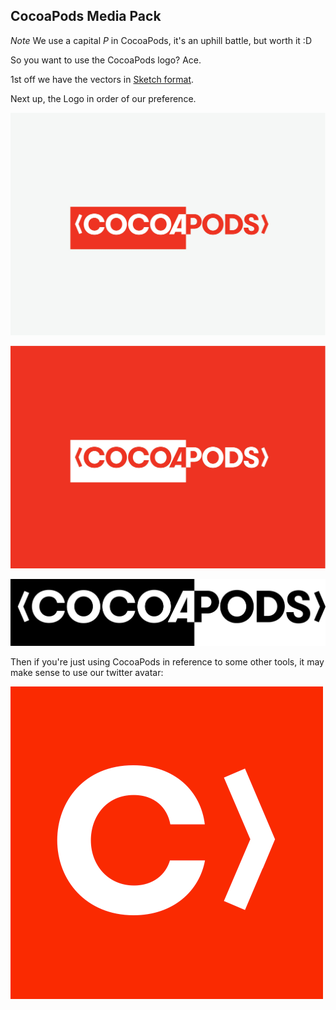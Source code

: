 ## CocoaPods Media Pack

*Note* We use a capital *P* in CocoaPods, it's an uphill battle, but worth it :D

So you want to use the CocoaPods logo? Ace.

1st off we have the vectors in [Sketch format](https://github.com/CocoaPods/shared_resources/tree/master/design/sketch).

Next up, the Logo in order of our preference. 
  
  ![Cocoapods Orange On Grey](cocoapods-orange-on-grey.jpg)
  
  
  ![Cocoapods White On Orange](cocoapods-white-on-orange.jpg)
  
  
  ![CocoaPods Black On White](CocoaPods-black-on-white.png)
  
  
Then if you're just using CocoaPods in reference to some other tools, it may make sense to use our twitter avatar:

  ![Twitter Icon](twitter-icon.png)
